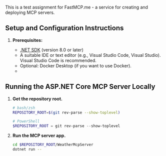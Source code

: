 This is a test assignment for FastMCP.me - a service for creating and deploying MCP servers.

## Setup and Configuration Instructions

1.  **Prerequisites:**

    *   [.NET SDK](https://dotnet.microsoft.com/en-us/download) (version 8.0 or later)
    *   A suitable IDE or text editor (e.g., Visual Studio Code, Visual Studio). Visual Studio Code is recommended.
    *   Optional: Docker Desktop (if you want to use Docker).
    *   
## Running the ASP.NET Core MCP Server Locally

1.  **Get the repository root.**

    ```bash
    # bash/zsh
    REPOSITORY_ROOT=$(git rev-parse --show-toplevel)
    ```

    ```powershell
    # PowerShell
    $REPOSITORY_ROOT = git rev-parse --show-toplevel
    ```

2.  **Run the MCP server app.**

    ```bash
    cd $REPOSITORY_ROOT/WeatherMcpServer
    dotnet run --
